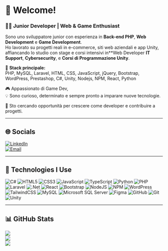 # 👋 Welcome!

### 👨‍💻 Junior Developer | Web & Game Enthusiast

Sono uno sviluppatore junior con esperienza in **Back-end PHP**, **Web Development** e **Game Development**.  
Ho lavorato su progetti reali in e-commerce, siti web aziendali e app Unity, affiancando lo studio con stage e corsi intensivi in**Web Developer **IT Support**, **Cybersecurity**, e **Corsi di Programmazione Unity**.

🔧 **Stack principale:**  
PHP, MySQL, Laravel, HTML, CSS, JavaScript, jQuery, Bootstrap, WordPress, Prestashop, C#, Unity, Nodejs, NPM, React, Python

🎮 Appassionato di Game Dev,  
💡 Sono curioso, determinato e sempre pronto a imparare nuove tecnologie.

🚀 Sto cercando opportunità per crescere come developer e contribuire a progetti.

---

## 🌐 Socials

[![LinkedIn](https://img.shields.io/badge/LinkedIn-%230077B5.svg?style=for-the-badge&logo=linkedin&logoColor=white)](https://www.linkedin.com/in/emanuele-zignale-06a73a220)  
[![Email](https://img.shields.io/badge/Email-D14836?style=for-the-badge&logo=gmail&logoColor=white)](mailto:emanuelzignale@gmail.com) 

---

## 🧰 Technologies I Use

![C#](https://img.shields.io/badge/c%23-%23239120.svg?style=for-the-badge&logo=csharp&logoColor=white)
![HTML5](https://img.shields.io/badge/html5-%23E34F26.svg?style=for-the-badge&logo=html5&logoColor=white)
![CSS3](https://img.shields.io/badge/css3-%231572B6.svg?style=for-the-badge&logo=css3&logoColor=white)
![JavaScript](https://img.shields.io/badge/javascript-%23323330.svg?style=for-the-badge&logo=javascript&logoColor=%23F7DF1E)
![TypeScript](https://img.shields.io/badge/typescript-%23007ACC.svg?style=for-the-badge&logo=typescript&logoColor=white)
![Python](https://img.shields.io/badge/Python-%2314354C.svg?style=for-the-badge&logo=python&logoColor=white)
![PHP](https://img.shields.io/badge/PHP-%23777BB4.svg?style=for-the-badge&logo=php&logoColor=white)
![Laravel](https://img.shields.io/badge/Laravel-%23FF2D20.svg?style=for-the-badge&logo=laravel&logoColor=white)
![.Net](https://img.shields.io/badge/.NET-5C2D91.svg?style=for-the-badge&logo=.net&logoColor=white)
![React](https://img.shields.io/badge/react-%2320232a.svg?style=for-the-badge&logo=react&logoColor=%2361DAFB)
![Bootstrap](https://img.shields.io/badge/bootstrap-%238511FA.svg?style=for-the-badge&logo=bootstrap&logoColor=white)
![NodeJS](https://img.shields.io/badge/node.js-6DA55F.svg?style=for-the-badge&logo=node.js&logoColor=white)
![NPM](https://img.shields.io/badge/NPM-%23CB3837.svg?style=for-the-badge&logo=npm&logoColor=white)
![WordPress](https://img.shields.io/badge/WordPress-%23117AC9.svg?style=for-the-badge&logo=WordPress&logoColor=white)
![TailwindCSS](https://img.shields.io/badge/tailwindcss-%2338B2AC.svg?style=for-the-badge&logo=tailwind-css&logoColor=white)
![MySQL](https://img.shields.io/badge/mysql-4479A1.svg?style=for-the-badge&logo=mysql&logoColor=white)
![Microsoft SQL Server](https://img.shields.io/badge/Microsoft%20SQL%20Server-CC2927.svg?style=for-the-badge&logo=microsoft%20sql%20server&logoColor=white)
![Figma](https://img.shields.io/badge/figma-%23F24E1E.svg?style=for-the-badge&logo=figma&logoColor=white)
![GitHub](https://img.shields.io/badge/github-%23121011.svg?style=for-the-badge&logo=github&logoColor=white)
![Git](https://img.shields.io/badge/git-%23F05033.svg?style=for-the-badge&logo=git&logoColor=white)
![Unity](https://img.shields.io/badge/unity-%23000000.svg?style=for-the-badge&logo=unity&logoColor=white)

---

## 📊 GitHub Stats

![](https://github-readme-stats.vercel.app/api?username=EmanueleZii&theme=dark&hide_border=true&include_all_commits=true&count_private=true)  
![](https://nirzak-streak-stats.vercel.app/?user=EmanueleZii&theme=dark&hide_border=true)  
![](https://github-readme-stats.vercel.app/api/top-langs/?username=EmanueleZii&theme=dark&hide_border=true&layout=compact)
